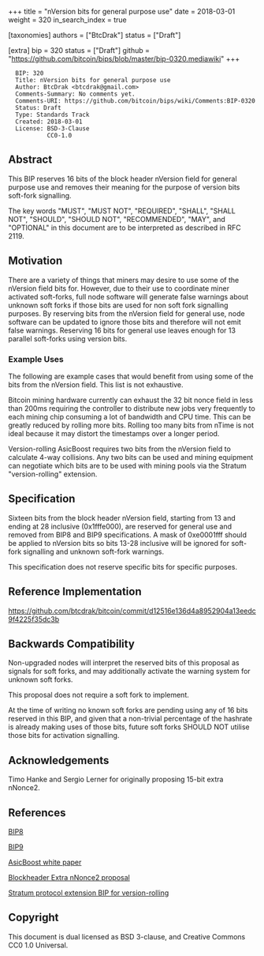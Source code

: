 +++
title = "nVersion bits for general purpose use"
date = 2018-03-01
weight = 320
in_search_index = true

[taxonomies]
authors = ["BtcDrak"]
status = ["Draft"]

[extra]
bip = 320
status = ["Draft"]
github = "https://github.com/bitcoin/bips/blob/master/bip-0320.mediawiki"
+++

      BIP: 320
      Title: nVersion bits for general purpose use
      Author: BtcDrak <btcdrak@gmail.com>
      Comments-Summary: No comments yet.
      Comments-URI: https://github.com/bitcoin/bips/wiki/Comments:BIP-0320
      Status: Draft
      Type: Standards Track
      Created: 2018-03-01
      License: BSD-3-Clause
               CC0-1.0

## Abstract

This BIP reserves 16 bits of the block header nVersion field for general
purpose use and removes their meaning for the purpose of version bits
soft-fork signalling.

The key words "MUST", "MUST NOT", "REQUIRED", "SHALL", "SHALL NOT",
"SHOULD", "SHOULD NOT", "RECOMMENDED", "MAY", and "OPTIONAL" in this
document are to be interpreted as described in RFC 2119.

## Motivation

There are a variety of things that miners may desire to use some of the
nVersion field bits for. However, due to their use to coordinate miner
activated soft-forks, full node software will generate false warnings
about unknown soft forks if those bits are used for non soft fork
signalling purposes. By reserving bits from the nVersion field for
general use, node software can be updated to ignore those bits and
therefore will not emit false warnings. Reserving 16 bits for general
use leaves enough for 13 parallel soft-forks using version bits.

### Example Uses

The following are example cases that would benefit from using some of
the bits from the nVersion field. This list is not exhaustive.

Bitcoin mining hardware currently can exhaust the 32 bit nonce field in
less than 200ms requiring the controller to distribute new jobs very
frequently to each mining chip consuming a lot of bandwidth and CPU
time. This can be greatly reduced by rolling more bits. Rolling too many
bits from nTime is not ideal because it may distort the timestamps over
a longer period.

Version-rolling AsicBoost requires two bits from the nVersion field to
calculate 4-way collisions. Any two bits can be used and mining
equipment can negotiate which bits are to be used with mining pools via
the Stratum "version-rolling" extension.

## Specification

Sixteen bits from the block header nVersion field, starting from 13 and
ending at 28 inclusive (0x1fffe000), are reserved for general use and
removed from BIP8 and BIP9 specifications. A mask of 0xe0001fff should
be applied to nVersion bits so bits 13-28 inclusive will be ignored for
soft-fork signalling and unknown soft-fork warnings.

This specification does not reserve specific bits for specific purposes.

## Reference Implementation

<https://github.com/btcdrak/bitcoin/commit/d12516e136d4a8952904a13eedc9f4225f35dc3b>

## Backwards Compatibility

Non-upgraded nodes will interpret the reserved bits of this proposal as
signals for soft forks, and may additionally activate the warning system
for unknown soft forks.

This proposal does not require a soft fork to implement.

At the time of writing no known soft forks are pending using any of 16
bits reserved in this BIP, and given that a non-trivial percentage of
the hashrate is already making uses of those bits, future soft forks
SHOULD NOT utilise those bits for activation signalling.

## Acknowledgements

Timo Hanke and Sergio Lerner for originally proposing 15-bit extra
nNonce2.

## References

[BIP8](/8)

[BIP9](/9)

[AsicBoost white paper](https://arxiv.org/pdf/1604.00575.pdf)

[Blockheader Extra nNonce2
proposal](https://github.com/BlockheaderNonce2/bitcoin/wiki)

[Stratum protocol extension BIP for
version-rolling](https://github.com/slushpool/stratumprotocol/blob/master/stratum-extensions.mediawiki)

## Copyright

This document is dual licensed as BSD 3-clause, and Creative Commons CC0
1.0 Universal.
